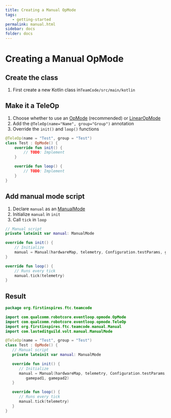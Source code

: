 ```yaml
---
title: Creating a Manual OpMode
tags:
   - getting-started
permalink: manual.html
sidebar: docs
folder: docs
---
```


# Creating a Manual OpMode

## Create the class

1. First create a new Kotlin class in`TeamCode/src/main/kotlin`

## Make it a TeleOp

1. Choose whether to use an [OpMode](opmode.html) (recommended) or [LinearOpMode](linearopmode.html)
2. Add the `@TeleOp(name="Name", group="Group")` annotation
3. Override the `init()` and `loop()` functions

```kt
@TeleOp(name = "Test", group = "Test")  
class Test : OpMode() {
	override fun init() {
		// TODO: Implement
	}

	override fun loop() {
		// TODO: Implement
	}
}
```

## Add manual mode script

1. Declare `manual` as an [ManualMode](kdoc/-team-code/org.firstinspires.ftc.teamcode.manual/-manual-mode/index.html)
2. Initialize `manual` in `init`
3. Call `tick` in `loop`

```kt
// Manual script  
private lateinit var manual: ManualMode  

override fun init() {  
	// Initialize  
	manual = Manual(hardwareMap, telemetry, Configuration.testParams, gamepad1, gamepad2)
}

override fun loop() {
	// Runs every tick
	manual.tick(telemetry)
}
```

## Result

```kt
package org.firstinspires.ftc.teamcode

import com.qualcomm.robotcore.eventloop.opmode.OpMode
import com.qualcomm.robotcore.eventloop.opmode.TeleOp
import org.firstinspires.ftc.teamcode.manual.Manual
import com.lasteditguild.volt.manual.ManualMode

@TeleOp(name = "Test", group = "Test")
class Test : OpMode() {
   // Manual script  
   private lateinit var manual: ManualMode

   override fun init() {
      // Initialize  
      manual = Manual(hardwareMap, telemetry, Configuration.testParams,
         gamepad1, gamepad2)
   }

   override fun loop() {
      // Runs every tick
      manual.tick(telemetry)
   }
}
```